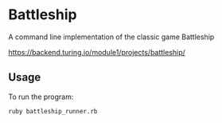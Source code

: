 # Battleship
A command line implementation of the classic game Battleship

https://backend.turing.io/module1/projects/battleship/

## Usage
To run the program:

`ruby battleship_runner.rb`

